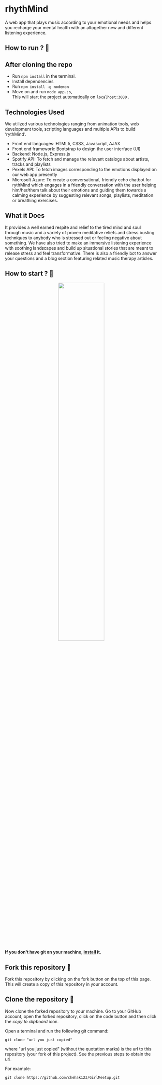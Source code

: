 # rhythMind
A web app that plays music according to your emotional needs and helps you recharge your mental health with an altogether new and different listening experience.

## How to run ? 🛴

## After cloning the repo
- Run `npm install` in the terminal. <br>
- Install dependencies <br>
- Run `npm install -g nodemon`
- Move on and run `node app.js`,<br>
This will start the project automatically on `localhost:3000` .<br>

## Technologies Used
We utilized various technologies ranging from animation tools, web development tools, scripting languages and multiple APIs to build ‘rythMind’. 
- Front end languages: HTML5, CSS3, Javascript, AJAX
- Front end framework: Bootstrap to design the user interface (UI)
- Backend: Node.js, Express.js
- Spotify API: To fetch and manage the relevant catalogs about artists, tracks and playlists  
- Pexels API: To fetch images corresponding to the emotions displayed on our web app presently 
- Microsoft Azure: To create a conversational, friendly echo chatbot for rythMind which engages in a friendly conversation with the user helping him/her/them talk about their emotions and guiding them towards a calming experience by suggesting relevant songs, playlists, meditation or breathing exercises.

## What it Does
It provides a well earned respite and relief to the tired mind and soul through music and a variety of proven meditative reliefs and stress busting techniques to anybody who is stressed out or feeling negative about something. We have also tried to make an immersive listening experience with soothing landscapes and build up situational stories that are meant to release stress and feel transformative. There is also a friendly bot to answer your questions and a blog section featuring related music therapy articles.


## How to start ? 🎪

<p align= "center"><img width=55% src="http://pa1.narvii.com/6468/75242fadf2cc1df5ca1f5f8a1906a6a9db572dca_00.gif"></p>
<br>

#### If you don't have git on your machine, [install](https://help.github.com/articles/set-up-git/) it.

## Fork this repository 🚀

Fork this repository by clicking on the fork button on the top of this page.
This will create a copy of this repository in your account.

## Clone the repository 🏁

Now clone the forked repository to your machine. Go to your GitHub account, open the forked repository, click on the code button and then click the _copy to clipboard_ icon.

Open a terminal and run the following git command:

```
git clone "url you just copied"
```

where "url you just copied" (without the quotation marks) is the url to this repository (your fork of this project). See the previous steps to obtain the url.

For example:

```
git clone https://github.com/chehak123/GirlMeetup.git
```

